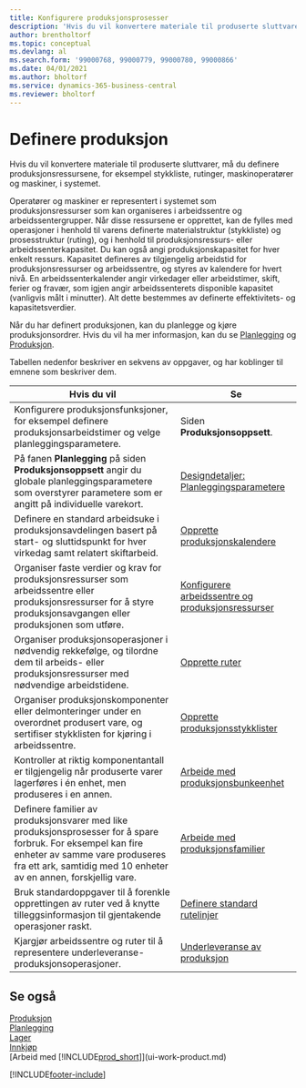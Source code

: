 ```yaml
---
title: Konfigurere produksjonsprosesser
description: 'Hvis du vil konvertere materiale til produserte sluttvarer, må du definere produksjonsressursene, for eksempel stykkliste, rutinger, maskinoperatører og maskiner, i systemet.'
author: brentholtorf
ms.topic: conceptual
ms.devlang: al
ms.search.form: '99000768, 99000779, 99000780, 99000866'
ms.date: 04/01/2021
ms.author: bholtorf
ms.service: dynamics-365-business-central
ms.reviewer: bholtorf
---
```

# Definere produksjon

Hvis du vil konvertere materiale til produserte sluttvarer, må du definere produksjonsressursene, for eksempel stykkliste, rutinger, maskinoperatører og maskiner, i systemet.

Operatører og maskiner er representert i systemet som produksjonsressurser som kan organiseres i arbeidssentre og arbeidssentergrupper. Når disse ressursene er opprettet, kan de fylles med operasjoner i henhold til varens definerte materialstruktur (stykkliste) og prosesstruktur (ruting), og i henhold til produksjonsressurs- eller arbeidssenterkapasitet. Du kan også angi produksjonskapasitet for hver enkelt ressurs. Kapasitet defineres av tilgjengelig arbeidstid for produksjonsressurser og arbeidssentre, og styres av kalendere for hvert nivå. En arbeidssenterkalender angir virkedager eller arbeidstimer, skift, ferier og fravær, som igjen angir arbeidssenterets disponible kapasitet (vanligvis målt i minutter). Alt dette bestemmes av definerte effektivitets- og kapasitetsverdier.  

Når du har definert produksjonen, kan du planlegge og kjøre produksjonsordrer. Hvis du vil ha mer informasjon, kan du se [Planlegging](production-planning.md) og [Produksjon](production-manage-manufacturing.md).  

Tabellen nedenfor beskriver en sekvens av oppgaver, og har koblinger til emnene som beskriver dem.

|**Hvis du vil**|**Se**|  
|------------|-------------|  
|Konfigurere produksjonsfunksjoner, for eksempel definere produksjonsarbeidstimer og velge planleggingsparametere.|Siden **Produksjonsoppsett**.|
|På fanen **Planlegging** på siden **Produksjonsoppsett** angir du globale planleggingsparametere som overstyrer parametere som er angitt på individuelle varekort.|[Designdetaljer: Planleggingsparametere](design-details-planning-parameters.md)|
|Definere en standard arbeidsuke i produksjonsavdelingen basert på start- og sluttidspunkt for hver virkedag samt relatert skiftarbeid.|[Opprette produksjonskalendere](production-how-to-create-work-center-calendars.md)|  
|Organiser faste verdier og krav for produksjonsressurser som arbeidssentre eller produksjonsressurser for å styre produksjonsavgangen eller produksjonen som utføre.|[Konfigurere arbeidssentre og produksjonsressurser](production-how-to-set-up-work-and-machine-centers.md)|
|Organiser produksjonsoperasjoner i nødvendig rekkefølge, og tilordne dem til arbeids- eller produksjonsressurser med nødvendige arbeidstidene.|[Opprette ruter](production-how-to-create-routings.md)|
|Organiser produksjonskomponenter eller delmonteringer under en overordnet produsert vare, og sertifiser stykklisten for kjøring i arbeidssentre.|[Opprette produksjonsstykklister](production-how-to-create-production-boms.md)|
|Kontroller at riktig komponentantall er tilgjengelig når produserte varer lagerføres i én enhet, men produseres i en annen.|[Arbeide med produksjonsbunkeenhet](production-how-to-use-the-manufacturing-batch-unit-of-measure.md)|  
|Definere familier av produksjonsvarer med like produksjonsprosesser for å spare forbruk. For eksempel kan fire enheter av samme vare produseres fra ett ark, samtidig med 10 enheter av en annen, forskjellig vare.|[Arbeide med produksjonsfamilier](production-how-work-family.md)|
|Bruk standardoppgaver til å forenkle opprettingen av ruter ved å knytte tilleggsinformasjon til gjentakende operasjoner raskt.|[Definere standard rutelinjer](production-how-set-up-standard-routing-lines.md)|  
|Kjargjør arbeidssentre og ruter til å representere underleveranse-produksjonsoperasjoner.|[Underleveranse av produksjon](production-how-to-subcontract-manufacturing.md)|  

## Se også

[Produksjon](production-manage-manufacturing.md)  
[Planlegging](production-planning.md)  
[Lager](inventory-manage-inventory.md)  
[Innkjøp](purchasing-manage-purchasing.md)  
[Arbeid med [!INCLUDE[prod_short](includes/prod_short.md)]](ui-work-product.md)  

[!INCLUDE[footer-include](includes/footer-banner.md)]
